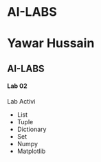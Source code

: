 # AI-LABS
<h1> Yawar Hussain</h1>
<h2> AI-LABS</h2>

<h4> Lab 02 </h4>
<p> Lab Activi </p>
<ul>
    <li>List</li>
    <li>Tuple</li>
    <li>Dictionary</li>
    <li>Set</li>
    <li>Numpy</li>
    <li>Matplotlib</li>
</ul>